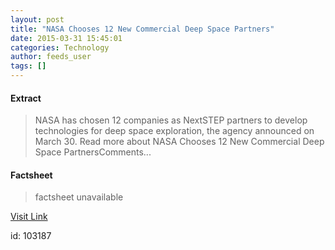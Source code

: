 ```yaml
---
layout: post
title: "NASA Chooses 12 New Commercial Deep Space Partners"
date: 2015-03-31 15:45:01
categories: Technology
author: feeds_user
tags: []
---
```



#### Extract
>NASA has chosen 12 companies as NextSTEP partners to develop technologies for deep space exploration, the agency announced on March 30. Read more about NASA Chooses 12 New Commercial Deep Space PartnersComments...

#### Factsheet
>factsheet unavailable

[Visit Link](http://www.pddnet.com/round-ups/2015/03/nasa-chooses-12-new-commercial-deep-space-partners)

id:  103187
